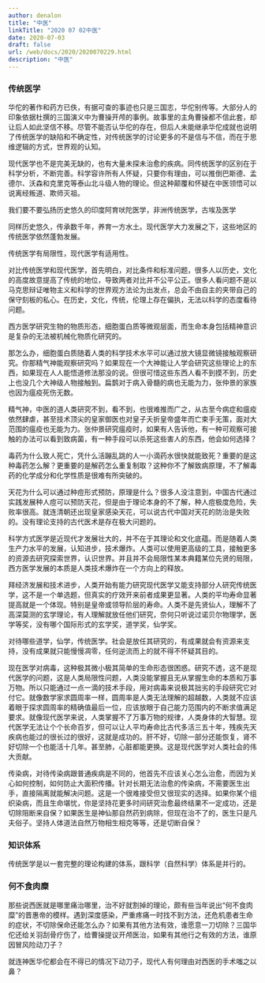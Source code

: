 ```yaml
---
author: denalon
title: "中医"
linkTitle: "2020 07 02中医"
date: 2020-07-03
draft: false
url: /web/docs/2020/2020070229.html
description: "中医"
---
```


### 传统医学

华佗的著作和药方已佚，有据可查的事迹也只是三国志，华佗别传等。大部分人的印象依据杜撰的三国演义中为曹操开颅的事例。故事里的主角曹操都不信此套，却让后人如此坚信不移。尽管不能否认华佗的存在，但后人未能继承华佗成就也说明了传统医学的缺陷和不确定性，对传统医学的讨论更多的不是信与不信，而在于思维逻辑的方式，世界观的认知。



现代医学也不是完美无缺的，也有大量未探未治愈的疾病。同传统医学的区别在于科学分析，不断完善。科学容许所有人怀疑，只要你有理由，可以推倒巴斯德、孟德尔、沃森和克里克等泰山北斗级人物的理论。但这种颠覆和怀疑在中医领悟可以说离经叛道、欺师灭祖。



我们要不要弘扬历史悠久的印度阿育吠陀医学，非洲传统医学，古埃及医学

同样历史悠久，传承数千年，养育一方水土。现代医学大力发展之下，这些地区的传统医学依然蓬勃发展。

传统医学有局限性，现代医学有适用性。

对比传统医学和现代医学，首先明白，对比条件和标准问题，很多人以历史，文化的高度故意提高了传统的地位，导致两者对比并不公平公正。很多人看问题不是以马克思辩证唯物主义和科学的世界观方法论为出发点，总会不由自主的夹带自己的保守刻板的私心。在历史，文化，传统，伦理上存在偏执，无法以科学的态度看待问题。



西方医学研究生物的物质形态，细胞蛋白质等微观层面，而生命本身包括精神意识是复杂的无法被机械化物质化研究的。

那怎么办，细胞蛋白质随着人类的科学技术水平可以通过放大镜显微镜接触观察研究。你那精气神能观察研究吗？如果现在一个大神能让人学会研究这些理论上的东西，如果现在人人能悟道修法那没的说。但很可惜这些东西人看不到摸不到，历史上也没几个大神级人物接触到。扁鹊对于病入骨髓的病也无能为力，张仲景的家族也因为瘟疫死伤无数。

精气神，中医的道人类研究不到，看不到，也很难推而广之，从古至今病症和瘟疫依然肆虐，甚至技术顶尖的皇家御医也对皇子夭折皇帝盛年而亡束手无策，面对大范围的瘟疫也无能为力。张仲景研究瘟疫时，如果有人告诉他，有一种可观察可接触的办法可以看到致病菌，有一种手段可以杀死这些害人的东西，他会如何选择？

毒药为什么致人死亡，凭什么活蹦乱跳的人一小滴药水很快就能致死？重要的是这种毒药怎么解？更重要的是解药怎么重复制取？这种你不了解致病原理，不了解毒药的化学成分和化学性质是很难有所突破的。

天花为什么可以通过种痘形式预防，原理是什么？很多人没注意到，中国古代通过实践发展种人痘可以预防天花，但是由于理论本身的不了解，种人痘极度危险，失败率很高。就连清朝还出现皇家感染天花，可以说古代中国对天花的防治是失败的。没有理论支持的古代医术是存在极大问题的。

科学方式医学是近现代才发展壮大的，并不在于其理论和文化底蕴。而是随着人类生产力水平的发展，认知进步，技术爆炸。人类可以使用更高级的工具，接触更多的资源去研究探索世界，认识世界。并且并不会局限性某本典籍某位先贤的局限，西方医学发展的本质是人类技术爆炸在一个方向上的释放。

拜经济发展和技术进步，人类开始有能力研究现代医学又能支持部分人研究传统医学，这不是一个单选题，但真实的疗效开来前者成果更显著。人类的平均寿命显著提高就是一个体现。特别是皇帝或领导阶层的寿命。人类不是先贤仙人，理解不了高深莫测的玄学理论，有人理解就放任他们研究，奈何只听说过诺贝尔物理学，医学等奖，没有哪个国际形式的玄学奖，道学奖，仙学奖。

对待哪些道学，仙学，传统医学。社会是放任其研究的，有成果就会有资源来支持，没有成果就只能慢慢凋零，任何逆流而上的就不得不怀疑其目的。

现在医学对病毒，这种极其微小极其简单的生命形态很困惑。研究不透，这不是现代医学的问题，这是人类局限性问题，人类没能掌握且无从掌握生命的本质和万事万物。所以只能通过一点一滴的技术手段，用对病毒来说极其拙劣的手段研究它对付它。就像数学家求圆周率一样，圆周率是人类无法理解的超越数，人类就不应该着眼于探求圆周率的精确值最后一位，应该放眼于自己能力范围内的不断求值满足要求。就像现代医学来说，人类掌握不了万事万物的规律，人类身体的大智慧。现代医学无法让个个长命百岁，但可以让人平均寿命比古代多活三五十年，残疾先天疾病也能过的很长过的很好，这就是成功的。肝不好，切除一部分还能恢复，肾不好切除一个也能活十几年。甚至肺，心脏都能更换。这是现代医学对人类社会的伟大贡献。

传染病，对待传染病跟普通疾病是不同的，他首先不应该关心怎么治愈，而因为关心如何控制，如何防止大面积传播。针对长期无法治愈的传染病，不需要医生出手，直接隔离就能解决问题。这是一个很难接受但又很现实的选择。如果你某个组织染病，而且生命堪忧，你是坚持花更多时间研究治愈最终结果不一定成功，还是切除阻断来自保？如果医生是神仙那自然药到病除，但现在治不了的，医生只是凡夫俗子。坚持人体道法自然万物相生相克等等，还是切断自保？


### 知识体系

传统医学是以一套完整的理论构建的体系，跟科学（自然科学）体系是并行的。

### 何不食肉糜

那些说西医就是哪里痛治哪里，治不好就割掉的理论，颇有些当年说出“何不食肉糜”的晋惠帝的模样。遇到深度感染，严重疼痛一时找不到方法，还危机患者生命的症状，不切除保命还能怎么办？如果有其他方法有效，谁愿意一刀切除？三国华佗还给关羽刮骨疗伤了，给曹操提议开颅医治，如果有其他行之有效的方法，谁原因冒风险动刀子？

就连神医华佗都会在不得已的情况下动刀子，现代人有何理由对西医的手术嗤之以鼻？